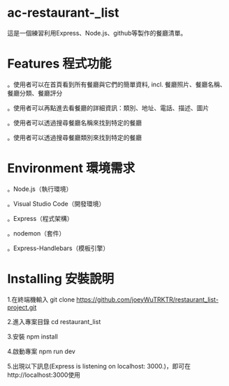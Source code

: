 # ac-restaurant-_list
這是一個練習利用Express、Node.js、github等製作的餐廳清單。

# Features 程式功能

。使用者可以在首頁看到所有餐廳與它們的簡單資料, incl. 餐廳照片、餐廳名稱、餐廳分類、餐廳評分

。使用者可以再點進去看餐廳的詳細資訊：類別、地址、電話、描述、圖片

。使用者可以透過搜尋餐廳名稱來找到特定的餐廳

。使用者可以透過搜尋餐廳類別來找到特定的餐廳

# Environment 環境需求

。Node.js（執行環境）

。Visual Studio Code（開發環境）

。Express（程式架構）

。nodemon（套件）

。Express-Handlebars（模板引擎）

# Installing 安裝說明

1.在終端機輸入 git clone https://github.com/joeyWuTRKTR/restaurant_list-project.git

2.進入專案目錄 cd restaurant_list

3.安裝 npm install

4.啟動專案 npm run dev

5.出現以下訊息(Express is listening on localhost: 3000.)，即可在http://localhost:3000使用
